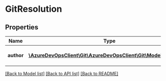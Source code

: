 # GitResolution

## Properties
Name | Type | Description | Notes
------------ | ------------- | ------------- | -------------
**author** | [**\AzureDevOpsClient\Git\AzureDevOpsClient\Git\Model\IdentityRef**](IdentityRef.md) | User who created the resolution. | [optional] 

[[Back to Model list]](../README.md#documentation-for-models) [[Back to API list]](../README.md#documentation-for-api-endpoints) [[Back to README]](../README.md)


